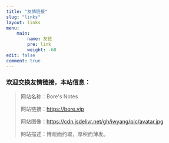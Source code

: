 ```yaml
---
title: "友情链接"
slug: "links"
layout: links
menu: 
    main:
        name: 友链
        pre: link
        weight: -60
edit: false
comment: true
---
```


### 欢迎交换友情链接，本站信息：

> 网站名称：Bore's Notes
>
> 网站链接：https://bore.vip
>
> 网站图像：https://cdn.jsdelivr.net/gh/iwyang/pic/avatar.jpg
>
> 网站描述：博观而约取，厚积而薄发。